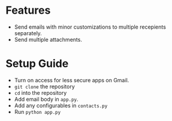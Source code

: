 # Features

- Send emails with minor customizations to multiple recepients separately.
- Send multiple attachments.

# Setup Guide

- Turn on access for less secure apps on Gmail.
- `git clone` the repository
- `cd` into the repository
- Add email body in `app.py`.
- Add any configurables in `contacts.py`
- Run  `python app.py`